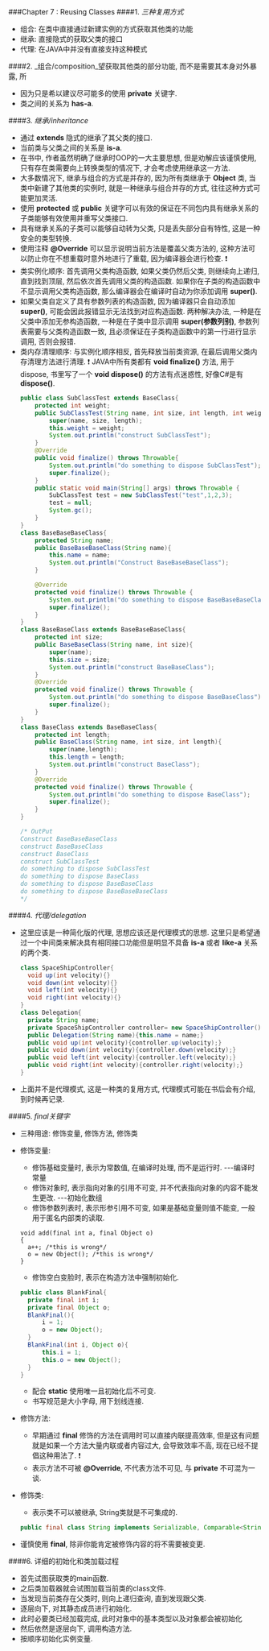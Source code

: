 ###Chapter 7 : Reusing Classes
####1. _三种复用方式_
+ 组合: 在类中直接通过新建实例的方式获取其他类的功能
+ 继承: 直接隐式的获取父类的接口
+ 代理: 在JAVA中并没有直接支持这种模式

####2. _组合/composition_望获取其他类的部分功能, 而不是需要其本身对外暴露, 所
+ 因为只是希以建议尽可能多的使用 **private** 关键字. 
+ 类之间的关系为 **has-a**. 

####3. _继承/inheritance_
+ 通过 **extends** 隐式的继承了其父类的接口. 
+ 当前类与父类之间的关系是 **is-a**. 
+ 在书中, 作者虽然明确了继承时OOP的一大主要思想, 但是劝解应该谨慎使用, 只有存在类需要向上转换类型的情况下, 才会考虑使用继承这一方法. 
+ 大多数情况下, 继承与组合的方式是并存的, 因为所有类继承于 **Object** 类, 当类中新建了其他类的实例时, 就是一种继承与组合并存的方式, 往往这种方式可能更加灵活. 
+ 使用 **protected** 或 **public** 关键字可以有效的保证在不同包内具有继承关系的子类能够有效使用并重写父类接口. 
+ 具有继承关系的子类可以能够自动转为父类, 只是丢失部分自有特性, 这是一种安全的类型转换. 
+ 使用注释 **@Override** 可以显示说明当前方法是覆盖父类方法的, 这种方法可以防止你在不想重载时意外地进行了重载, 因为编译器会进行检查. :heavy_exclamation_mark:
+ 类实例化顺序: 首先调用父类构造函数, 如果父类仍然后父类, 则继续向上递归, 直到找到顶层, 然后依次首先调用父类的构造函数. 如果你在子类的构造函数中不显示调用父类构造函数, 那么编译器会在编译时自动为你添加调用 **super()**. 
+ 如果父类自定义了具有参数列表的构造函数, 因为编译器只会自动添加 **super()**, 可能会因此报错显示无法找到对应构造函数. 两种解决办法, 一种是在父类中添加无参构造函数, 一种是在子类中显示调用 **super(参数列别)**, 参数列表需要与父类构造函数一致, 且必须保证在子类构造函数中的第一行进行显示调用, 否则会报错. 
+ 类内存清理顺序: 与实例化顺序相反, 首先释放当前类资源, 在最后调用父类内存清理方法进行清理. :heavy_exclamation_mark: JAVA中所有类都有 **void finalize()** 方法, 用于dispose, 书里写了一个 **void dispose()** 的方法有点迷惑性, 好像C#是有 **dispose()**. 
    ```java
    public class SubClassTest extends BaseClass{
        protected int weight;
        public SubClassTest(String name, int size, int length, int weight) {
            super(name, size, length);
            this.weight = weight;
            System.out.println("construct SubClassTest");
        }
        @Override
        public void finalize() throws Throwable{
            System.out.println("do something to dispose SubClassTest");
            super.finalize();
        }
        public static void main(String[] args) throws Throwable {
            SubClassTest test = new SubClassTest("test",1,2,3);
            test = null;
            System.gc();
        }
    }
    class BaseBaseBaseClass{
        protected String name;
        public BaseBaseBaseClass(String name){
            this.name = name;
            System.out.println("Construct BaseBaseBaseClass");
        }
    
        @Override
        protected void finalize() throws Throwable {
            System.out.println("do something to dispose BaseBaseBaseClass");
            super.finalize();
        }
    }
    class BaseBaseClass extends BaseBaseBaseClass{
        protected int size;
        public BaseBaseClass(String name, int size){
            super(name);
            this.size = size;
            System.out.println("construct BaseBaseClass");
        }
        @Override
        protected void finalize() throws Throwable {
            System.out.println("do something to dispose BaseBaseClass");
            super.finalize();
        }
    }
    class BaseClass extends BaseBaseClass{
        protected int length;
        public BaseClass(String name, int size, int length){
            super(name,length);
            this.length = length;
            System.out.println("construct BaseClass");
        }
        @Override
        protected void finalize() throws Throwable {
            System.out.println("do something to dispose BaseClass");
            super.finalize();
        }
    }
    ```
    ```java
    /* OutPut
    Construct BaseBaseBaseClass
    construct BaseBaseClass
    construct BaseClass
    construct SubClassTest
    do something to dispose SubClassTest
    do something to dispose BaseClass
    do something to dispose BaseBaseClass
    do something to dispose BaseBaseBaseClass
    */
    ```

####4. _代理/delegation_
+ 这里应该是一种简化版的代理, 思想应该还是代理模式的思想. 这里只是希望通过一个中间类来解决具有相同接口功能但是明显不具备 **is-a** 或者 **like-a** 关系的两个类. 
    ```java
    class SpaceShipController{
      void up(int velocity){}
      void down(int velocity){}
      void left(int velocity){}
      void right(int velocity){}
    }
    class Delegation{
      private String name;
      private SpaceShipController controller= new SpaceShipController();
      public Delegation(String name){this.name = name;}
      public void up(int velocity){controller.up(velocity);}
      public void down(int velocity){controller.down(velocity);}
      public void left(int velocity){controller.left(velocity);}
      public void right(int velocity){controller.right(velocity);}   
    }
    ```
    
+ 上面并不是代理模式, 这是一种类的复用方式, 代理模式可能在书后会有介绍, 到时候再记录. 

####5. _final关键字_
+ 三种用途: 修饰变量, 修饰方法, 修饰类
+ 修饰变量: 
    + 修饰基础变量时, 表示为常数值, 在编译时处理, 而不是运行时. ---编译时常量
    + 修饰对象时, 表示指向对象的引用不可变, 并不代表指向对象的内容不能发生更改. ---初始化数组
    + 修饰参数列表时, 表示形参引用不可变, 如果是基础变量则值不能变, 一般用于匿名内部类的读取. 
    ```
    void add(final int a, final Object o)
    {
      a++; /*this is wrong*/  
      o = new Object(); /*this is wrong*/ 
    }
    ```
    + 修饰空白变脸时, 表示在构造方法中强制初始化. 
    ```java
    public class BlankFinal{
      private final int i;
      private final Object o;
      BlankFinal(){
          i = 1;
          o = new Object();
      }
      BlankFinal(int i, Object o){
          this.i = 1;
          this.o = new Object();
      }
    }
    ```
    + 配合 **static** 使用唯一且初始化后不可变. 
    + 书写规范是大小字母, 用下划线连接. 
+ 修饰方法: 
    + 早期通过 **final** 修饰的方法在调用时可以直接内联提高效率, 但是这有问题就是如果一个方法大量内联或者内容过大, 会导致效率不高, 现在已经不提倡这种用法了. :heavy_exclamation_mark:
    + 表示方法不可被 **@Override**, 不代表方法不可见, 与 **private** 不可混为一谈. 
+ 修饰类: 
    + 表示类不可以被继承, String类就是不可集成的. 
    ```java
    public final class String implements Serializable, Comparable<String>, CharSequence {...}
    ```

+ 谨慎使用 **final**, 除非你能肯定被修饰内容的将不需要被变更. 
    
####6. 详细的初始化和类加载过程
+ 首先试图获取类的main函数. 
+ 之后类加载器就会试图加载当前类的class文件. 
+ 当发现当前类存在父类时, 则向上递归查询, 直到发现跟父类. 
+ 逐层向下, 对其静态成员进行初始化. 
+ 此时必要类已经加载完成, 此时对象中的基本类型以及对象都会被初始化
+ 然后依然是逐层向下, 调用构造方法. 
+ 按顺序初始化实例变量. 
